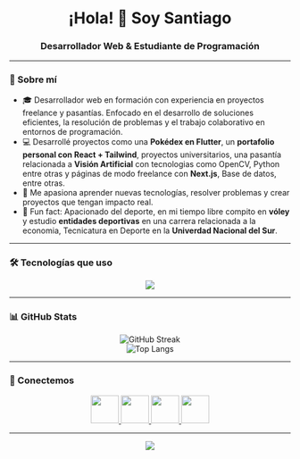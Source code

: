 <h1 align="center">¡Hola! 👋 Soy Santiago</h1>
<h3 align="center">Desarrollador Web & Estudiante de Programación</h3>

---

### 🚀 Sobre mí
- 🎓 Desarrollador web en formación con experiencia en proyectos freelance y pasantías. Enfocado en el desarrollo de soluciones eficientes, la resolución de problemas y el trabajo colaborativo en entornos de programación.  
- 💻 Desarrollé proyectos como una **Pokédex en Flutter**, un **portafolio personal con React + Tailwind**, proyectos universitarios, una pasantía relacionada a **Visión Artificial** con tecnologias como OpenCV, Python entre otras y páginas de modo freelance con **Next.js**, Base de datos, entre otras.  
- 🌱 Me apasiona aprender nuevas tecnologías, resolver problemas y crear proyectos que tengan impacto real.  
- 🏐 Fun fact: Apacionado del deporte, en mi tiempo libre compito en **vóley** y estudio **entidades deportivas** en una carrera relacionada a la economia, Tecnicatura en Deporte en la **Univerdad Nacional del Sur**.  

---

### 🛠️ Tecnologías que uso
<p align="center">
  <a href="https://skillicons.dev">
    <img src="https://skillicons.dev/icons?i=git,github,vscode,html,css,js,ts,react,nextjs,tailwind,nodejs,express,mongodb,mysql,postgres,py,java,flutter,dart,opencv,python,aws&perline=12" />
  </a>
</p>

---

### 📊 GitHub Stats
<div align="center">
  
![GitHub Streak](https://streak-stats.demolab.com?user=tuUsuarioGitHub&theme=tokyonight&hide_border=true)  
![Top Langs](https://github-readme-stats.vercel.app/api/top-langs/?username=tuUsuarioGitHub&layout=compact&theme=tokyonight&hide_border=true)  

</div>

---

### 🤝 Conectemos
<p align="center">
  <a href="https://www.linkedin.com/in/tuLinkedin/" target="blank">
    <img src="https://skillicons.dev/icons?i=linkedin" height="50" />
  </a>
  <a href="https://twitter.com/tuTwitter" target="blank">
    <img src="https://skillicons.dev/icons?i=twitter" height="50" />
  </a>
  <a href="https://www.instagram.com/tuInstagram/" target="blank">
    <img src="https://skillicons.dev/icons?i=instagram" height="50" />
  </a>
  <a href="mailto:tuEmail@gmail.com" target="blank">
    <img src="https://skillicons.dev/icons?i=gmail" height="50" />
  </a>
</p>

---

<div align="center">
  
[![](https://visitcount.itsvg.in/api?id=tuUsuarioGitHub&icon=3&color=6)](https://visitcount.itsvg.in)
  
</div>

